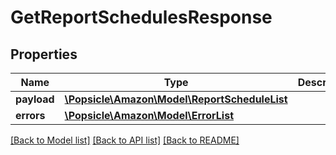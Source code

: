 # GetReportSchedulesResponse

## Properties
Name | Type | Description | Notes
------------ | ------------- | ------------- | -------------
**payload** | [**\Popsicle\Amazon\Model\ReportScheduleList**](ReportScheduleList.md) |  | [optional] 
**errors** | [**\Popsicle\Amazon\Model\ErrorList**](ErrorList.md) |  | [optional] 

[[Back to Model list]](../../README.md#documentation-for-models) [[Back to API list]](../../README.md#documentation-for-api-endpoints) [[Back to README]](../../README.md)

